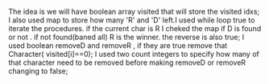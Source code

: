 ​The idea is we will have boolean array visited that will store the visited idxs; I also used map to store how many 'R' and 'D' left.I used while loop true to iterate the procedures.
if the current char is R I cheked the map if D is found or not . if not found(baned all) R is the winner. the reverse is also true;
I used boolean removeD and removeR , if they are true remove that Character( visited[i]==0); I used two count integers to specify how many of that character need to be removed before making removeD or removeR changing to false;
